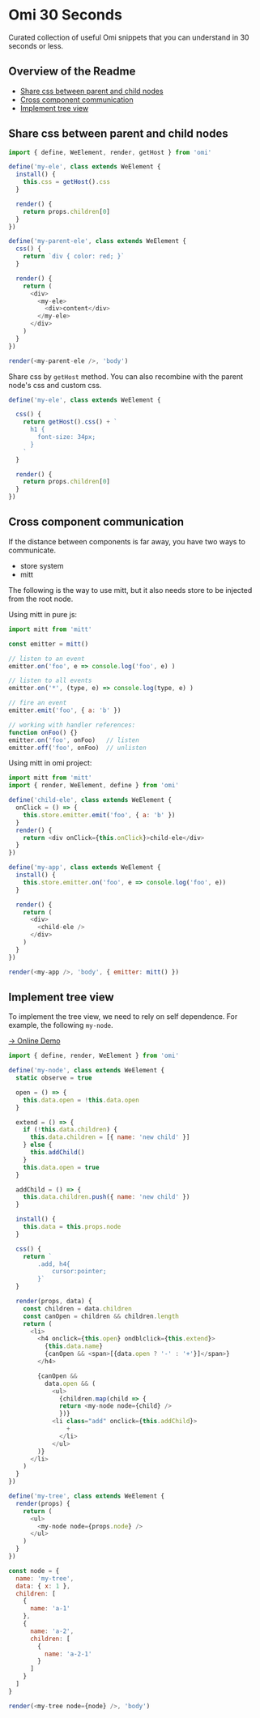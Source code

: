 # Omi 30 Seconds

Curated collection of useful Omi snippets that you can understand in 30 seconds or less.

## Overview of the Readme

- [Share css between parent and child nodes](#share-css-between-parent-and-child-nodes)
- [Cross component communication](#cross-component-communication)
- [Implement tree view](#implement-tree-view)

## Share css between parent and child nodes

```js
import { define, WeElement, render, getHost } from 'omi'

define('my-ele', class extends WeElement {
  install() {
    this.css = getHost().css
  }

  render() {
    return props.children[0]
  }
})

define('my-parent-ele', class extends WeElement {
  css() {
    return `div { color: red; }`
  }

  render() {
    return (
      <div>
        <my-ele>
          <div>content</div>
        </my-ele>
      </div>
    )
  }
})

render(<my-parent-ele />, 'body')
```

Share css by `getHost` method. You can also recombine with the parent node's css and custom css.

```js
define('my-ele', class extends WeElement {

  css() {
    return getHost().css() + `
      h1 {
        font-size: 34px;
      }
    `
  }

  render() {
    return props.children[0]
  }
})
```

## Cross component communication

If the distance between components is far away, you have two ways to communicate.

* store system
* mitt

The following is the way to use mitt, but it also needs store to be injected from the root node.

Using mitt in pure js:

```js
import mitt from 'mitt'

const emitter = mitt()

// listen to an event
emitter.on('foo', e => console.log('foo', e) )

// listen to all events
emitter.on('*', (type, e) => console.log(type, e) )

// fire an event
emitter.emit('foo', { a: 'b' })

// working with handler references:
function onFoo() {}
emitter.on('foo', onFoo)   // listen
emitter.off('foo', onFoo)  // unlisten
```

Using mitt in omi project:


```js
import mitt from 'mitt'
import { render, WeElement, define } from 'omi'

define('child-ele', class extends WeElement {
  onClick = () => {
    this.store.emitter.emit('foo', { a: 'b' })
  }
  render() {
    return <div onClick={this.onClick}>child-ele</div>
  }
})

define('my-app', class extends WeElement {
  install() {
    this.store.emitter.on('foo', e => console.log('foo', e))
  }

  render() {
    return (
      <div>
        <child-ele />
      </div>
    )
  }
})

render(<my-app />, 'body', { emitter: mitt() })
```

## Implement tree view

To implement the tree view, we need to rely on self dependence. For example, the following `my-node`.

[→ Online Demo](https://tencent.github.io/omi/packages/omi/examples/tree/)

```js
import { define, render, WeElement } from 'omi'

define('my-node', class extends WeElement {
  static observe = true

  open = () => {
    this.data.open = !this.data.open
  }

  extend = () => {
    if (!this.data.children) {
      this.data.children = [{ name: 'new child' }]
    } else {
      this.addChild()
    }
    this.data.open = true
  }

  addChild = () => {
    this.data.children.push({ name: 'new child' })
  }

  install() {
    this.data = this.props.node
  }

  css() {
    return `
		.add, h4{
			cursor:pointer;
		}`
  }

  render(props, data) {
    const children = data.children
    const canOpen = children && children.length
    return (
      <li>
        <h4 onclick={this.open} ondblclick={this.extend}>
          {this.data.name}
          {canOpen && <span>[{data.open ? '-' : '+'}]</span>}
        </h4>

        {canOpen &&
          data.open && (
            <ul>
              {children.map(child => {
              return <my-node node={child} />
              })}
            <li class="add" onclick={this.addChild}>
                +
              </li>
            </ul>
        )}
      </li>
    )
  }
})

define('my-tree', class extends WeElement {
  render(props) {
    return (
      <ul>
        <my-node node={props.node} />
      </ul>
    )
  }
})

const node = {
  name: 'my-tree',
  data: { x: 1 },
  children: [
    {
      name: 'a-1'
    },
    {
      name: 'a-2',
      children: [
        {
          name: 'a-2-1'
        }
      ]
    }
  ]
}

render(<my-tree node={node} />, 'body')
```
